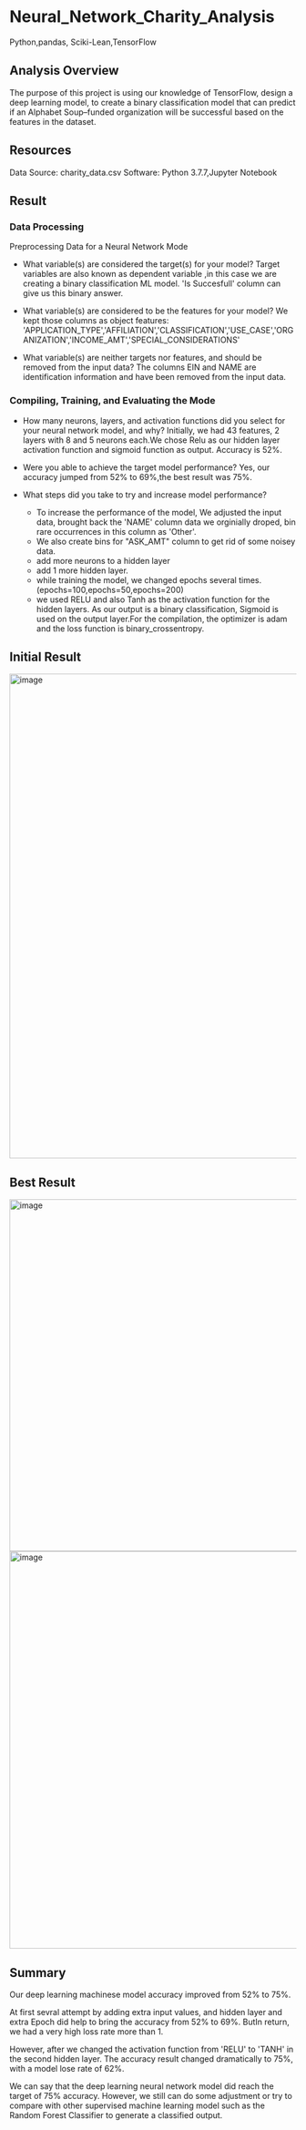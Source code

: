 # Neural_Network_Charity_Analysis
Python,pandas, Sciki-Lean,TensorFlow

## Analysis Overview

The purpose of this project is using our knowledge of TensorFlow, design a deep learning model, to create a binary classification model that can predict if an Alphabet Soup–funded organization will be successful based on the features in the dataset.
## Resources
Data Source: charity_data.csv
Software: Python 3.7.7,Jupyter Notebook 

## Result
### Data Processing
Preprocessing Data for a Neural Network Mode

* What variable(s) are considered the target(s) for your model?
  Target variables are also known as dependent variable ,in this case we are creating a binary classification ML model. 'Is Succesfull' column can give us this binary answer.

* What variable(s) are considered to be the features for your model?
  We kept those columns as object features: 'APPLICATION_TYPE','AFFILIATION','CLASSIFICATION','USE_CASE','ORGANIZATION','INCOME_AMT','SPECIAL_CONSIDERATIONS'

* What variable(s) are neither targets nor features, and should   be removed from the input data?
    The columns EIN and NAME are identification information and have been removed from the input data.
  
### Compiling, Training, and Evaluating the Mode
* How many neurons, layers, and activation functions did you select for your neural network model, and why?
 Initially, we had 43 features, 2 layers with 8 and 5 neurons each.We chose Relu as our hidden layer activation function and sigmoid function as output. Accuracy is 52%. 
* Were you able to achieve the target model performance?
  Yes, our accuracy jumped from 52% to 69%,the best result was 75%.
  
* What steps did you take to try and increase model performance?

  - To increase the performance of the model, We adjusted the input data, brought back the 'NAME' column data we orginially droped, bin rare occurrences in this column as 'Other'.
  - We also create bins for "ASK_AMT" column to get rid of some noisey data.
  - add more neurons to a hidden layer 
  - add 1 more hidden layer.
  - while training the model, we changed epochs several times. (epochs=100,epochs=50,epochs=200)
  - we used RELU and also Tanh as the activation function for the hidden layers. As our output is a binary classification, Sigmoid is used on the output layer.For the compilation, the optimizer is adam and the loss function is binary_crossentropy.
## Initial Result
<img width="851" alt="image" src="https://user-images.githubusercontent.com/85265816/138615587-cb4b00f6-6034-4675-9565-c3639d06380d.png">

## Best Result 
<img width="618" alt="image" src="https://user-images.githubusercontent.com/85265816/138615593-7df1cc29-461c-4e6a-a34a-f5d99a9b3102.png">

<img width="698" alt="image" src="https://user-images.githubusercontent.com/85265816/138615596-4a8ad889-a234-4f6d-8879-0b0a8506486d.png">


## Summary
Our deep learning machinese model accuracy improved from 52% to 75%.

At first sevral attempt by adding extra input values, and hidden layer and extra Epoch did help to bring the accuracy from 52% to 69%. ButIn return, we had a very high loss rate more than 1.

However, after we changed the activation function from 'RELU' to 'TANH' in the second hidden layer. The accuracy result changed dramatically to 75%, with a model lose rate of 62%.

We can say that the deep learning neural network model did reach the target of 75% accuracy. However, we still can do some adjustment or try to compare with other supervised machine learning model such as the Random Forest Classifier to generate a classified output.
